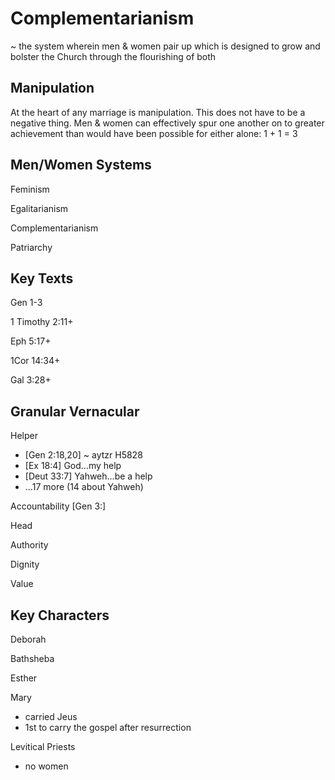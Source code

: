 # Complementarianism
~ the system wherein men & women pair up which is designed to grow and bolster the Church through the flourishing of both


## Manipulation

At the heart of any marriage is manipulation.
This does not have to be a negative thing.
Men & women can effectively spur one another on to greater achievement than would have been possible for either alone:
	1 + 1 = 3


## Men/Women Systems

Feminism

Egalitarianism

Complementarianism

Patriarchy


## Key Texts

Gen 1-3

1 Timothy 2:11+

Eph 5:17+

1Cor 14:34+

Gal 3:28+


## Granular Vernacular

Helper
- [Gen 2:18,20] ~ aytzr H5828
- [Ex 18:4] God...my help
- [Deut 33:7] Yahweh...be a help
- ...17 more (14 about Yahweh)

Accountability
	[Gen 3:]

Head

Authority

Dignity

Value


## Key Characters

Deborah

Bathsheba

Esther

Mary
- carried Jeus
- 1st to carry the gospel after resurrection

Levitical Priests
- no women
